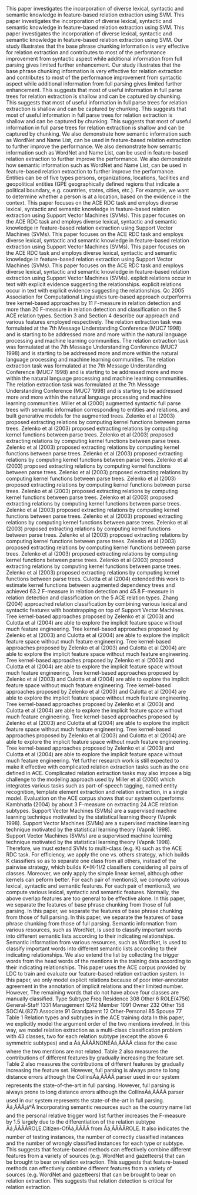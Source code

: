 This paper investigates the incorporation of diverse lexical, syntactic and semantic knowledge in feature-based relation extraction using SVM.
This paper investigates the incorporation of diverse lexical, syntactic and semantic knowledge in feature-based relation extraction using SVM.
This paper investigates the incorporation of diverse lexical, syntactic and semantic knowledge in feature-based relation extraction using SVM.
Our study illustrates that the base phrase chunking information is very effective for relation extraction and contributes to most of the performance improvement from syntactic aspect while additional information from full parsing gives limited further enhancement.
Our study illustrates that the base phrase chunking information is very effective for relation extraction and contributes to most of the performance improvement from syntactic aspect while additional information from full parsing gives limited further enhancement.
This suggests that most of useful information in full parse trees for relation extraction is shallow and can be captured by chunking.
This suggests that most of useful information in full parse trees for relation extraction is shallow and can be captured by chunking.
This suggests that most of useful information in full parse trees for relation extraction is shallow and can be captured by chunking.
This suggests that most of useful information in full parse trees for relation extraction is shallow and can be captured by chunking.
We also demonstrate how semantic information such as WordNet and Name List, can be used in feature-based relation extraction to further improve the performance.
We also demonstrate how semantic information such as WordNet and Name List, can be used in feature-based relation extraction to further improve the performance.
We also demonstrate how semantic information such as WordNet and Name List, can be used in feature-based relation extraction to further improve the performance.
Entities can be of five types persons, organizations, locations, facilities and geopolitical entities (GPE geographically defined regions that indicate a political boundary, e.g. countries, states, cities, etc.).
For example, we want to determine whether a person is at a location, based on the evidence in the context.
This paper focuses on the ACE RDC task and employs diverse lexical, syntactic and semantic knowledge in feature-based relation extraction using Support Vector Machines (SVMs).
This paper focuses on the ACE RDC task and employs diverse lexical, syntactic and semantic knowledge in feature-based relation extraction using Support Vector Machines (SVMs).
This paper focuses on the ACE RDC task and employs diverse lexical, syntactic and semantic knowledge in feature-based relation extraction using Support Vector Machines (SVMs).
This paper focuses on the ACE RDC task and employs diverse lexical, syntactic and semantic knowledge in feature-based relation extraction using Support Vector Machines (SVMs).
This paper focuses on the ACE RDC task and employs diverse lexical, syntactic and semantic knowledge in feature-based relation extraction using Support Vector Machines (SVMs).
explicit relations occur in text with explicit evidence suggesting the relationships.
explicit relations occur in text with explicit evidence suggesting the relationships.
Qc 2005 Association for Computational Linguistics ture-based approach outperforms tree kernel-based approaches by 11 F-measure in relation detection and more than 20 F-measure in relation detection and classification on the 5 ACE relation types.
Section 3 and Section 4 describe our approach and various features employed respectively.
The relation extraction task was formulated at the 7th Message Understanding Conference (MUC7 1998) and is starting to be addressed more and more within the natural language processing and machine learning communities.
The relation extraction task was formulated at the 7th Message Understanding Conference (MUC7 1998) and is starting to be addressed more and more within the natural language processing and machine learning communities.
The relation extraction task was formulated at the 7th Message Understanding Conference (MUC7 1998) and is starting to be addressed more and more within the natural language processing and machine learning communities.
The relation extraction task was formulated at the 7th Message Understanding Conference (MUC7 1998) and is starting to be addressed more and more within the natural language processing and machine learning communities.
Miller et al (2000) augmented syntactic full parse trees with semantic information corresponding to entities and relations, and built generative models for the augmented trees.
Zelenko et al (2003) proposed extracting relations by computing kernel functions between parse trees.
Zelenko et al (2003) proposed extracting relations by computing kernel functions between parse trees.
Zelenko et al (2003) proposed extracting relations by computing kernel functions between parse trees.
Zelenko et al (2003) proposed extracting relations by computing kernel functions between parse trees.
Zelenko et al (2003) proposed extracting relations by computing kernel functions between parse trees.
Zelenko et al (2003) proposed extracting relations by computing kernel functions between parse trees.
Zelenko et al (2003) proposed extracting relations by computing kernel functions between parse trees.
Zelenko et al (2003) proposed extracting relations by computing kernel functions between parse trees.
Zelenko et al (2003) proposed extracting relations by computing kernel functions between parse trees.
Zelenko et al (2003) proposed extracting relations by computing kernel functions between parse trees.
Zelenko et al (2003) proposed extracting relations by computing kernel functions between parse trees.
Zelenko et al (2003) proposed extracting relations by computing kernel functions between parse trees.
Zelenko et al (2003) proposed extracting relations by computing kernel functions between parse trees.
Zelenko et al (2003) proposed extracting relations by computing kernel functions between parse trees.
Zelenko et al (2003) proposed extracting relations by computing kernel functions between parse trees.
Zelenko et al (2003) proposed extracting relations by computing kernel functions between parse trees.
Zelenko et al (2003) proposed extracting relations by computing kernel functions between parse trees.
Zelenko et al (2003) proposed extracting relations by computing kernel functions between parse trees.
Culotta et al (2004) extended this work to estimate kernel functions between augmented dependency trees and achieved 63.2 F-measure in relation detection and 45.8 F-measure in relation detection and classification on the 5 ACE relation types.
Zhang (2004) approached relation classification by combining various lexical and syntactic features with bootstrapping on top of Support Vector Machines.
Tree kernel-based approaches proposed by Zelenko et al (2003) and Culotta et al (2004) are able to explore the implicit feature space without much feature engineering.
Tree kernel-based approaches proposed by Zelenko et al (2003) and Culotta et al (2004) are able to explore the implicit feature space without much feature engineering.
Tree kernel-based approaches proposed by Zelenko et al (2003) and Culotta et al (2004) are able to explore the implicit feature space without much feature engineering.
Tree kernel-based approaches proposed by Zelenko et al (2003) and Culotta et al (2004) are able to explore the implicit feature space without much feature engineering.
Tree kernel-based approaches proposed by Zelenko et al (2003) and Culotta et al (2004) are able to explore the implicit feature space without much feature engineering.
Tree kernel-based approaches proposed by Zelenko et al (2003) and Culotta et al (2004) are able to explore the implicit feature space without much feature engineering.
Tree kernel-based approaches proposed by Zelenko et al (2003) and Culotta et al (2004) are able to explore the implicit feature space without much feature engineering.
Tree kernel-based approaches proposed by Zelenko et al (2003) and Culotta et al (2004) are able to explore the implicit feature space without much feature engineering.
Tree kernel-based approaches proposed by Zelenko et al (2003) and Culotta et al (2004) are able to explore the implicit feature space without much feature engineering.
Tree kernel-based approaches proposed by Zelenko et al (2003) and Culotta et al (2004) are able to explore the implicit feature space without much feature engineering.
Yet further research work is still expected to make it effective with complicated relation extraction tasks such as the one defined in ACE.
Complicated relation extraction tasks may also impose a big challenge to the modeling approach used by Miller et al (2000) which integrates various tasks such as part-of-speech tagging, named entity recognition, template element extraction and relation extraction, in a single model.
Evaluation on the ACE corpus shows that our system outperforms Kambhatla (2004) by about 3 F-measure on extracting 24 ACE relation subtypes.
Support Vector Machines (SVMs) are a supervised machine learning technique motivated by the statistical learning theory (Vapnik 1998).
Support Vector Machines (SVMs) are a supervised machine learning technique motivated by the statistical learning theory (Vapnik 1998).
Support Vector Machines (SVMs) are a supervised machine learning technique motivated by the statistical learning theory (Vapnik 1998).
Therefore, we must extend SVMs to multi-class (e.g. K) such as the ACE RDC task.
For efficiency, we apply the one vs. others strategy, which builds K classifiers so as to separate one class from all others, instead of the pairwise strategy, which builds K*(K-1)/2 classifiers considering all pairs of classes.
Moreover, we only apply the simple linear kernel, although other kernels can peform better.
For each pair of mentions3, we compute various lexical, syntactic and semantic features.
For each pair of mentions3, we compute various lexical, syntactic and semantic features.
Normally, the above overlap features are too general to be effective alone.
In this paper, we separate the features of base phrase chunking from those of full parsing.
In this paper, we separate the features of base phrase chunking from those of full parsing.
In this paper, we separate the features of base phrase chunking from those of full parsing.
Semantic information from various resources, such as WordNet, is used to classify important words into different semantic lists according to their indicating relationships.
Semantic information from various resources, such as WordNet, is used to classify important words into different semantic lists according to their indicating relationships.
We also extend the list by collecting the trigger words from the head words of the mentions in the training data according to their indicating relationships.
This paper uses the ACE corpus provided by LDC to train and evaluate our feature-based relation extraction system.
In this paper, we only model explicit relations because of poor inter-annotator agreement in the annotation of implicit relations and their limited number.
However, The remaining words that do not have above four classes are manually classified.
Type Subtype Freq Residence 308 Other 6 ROLE(4756) General-Staff 1331 Management 1242 Member 1091 Owner 232 Other 158 SOCIAL(827) Associate 91 Grandparent 12 Other-Personal 85 Spouse 77 Table 1 Relation types and subtypes in the ACE training data In this paper, we explicitly model the argument order of the two mentions involved.
In this way, we model relation extraction as a multi-class classification problem with 43 classes, two for each relation subtype (except the above 6 symmetric subtypes) and a Ãá¸ÃÂÃÂNONEÃá¸ÃÂÃÂ class for the case where the two mentions are not related.
Table 2 also measures the contributions of different features by gradually increasing the feature set.
Table 2 also measures the contributions of different features by gradually increasing the feature set.
However, full parsing is always prone to long distance errors although the CollinsÃá¸ÃÂÃÂ parser used in our system represents the state-of-the-art in full parsing.
However, full parsing is always prone to long distance errors although the CollinsÃá¸ÃÂÃÂ parser used in our system represents the state-of-the-art in full parsing.
Ãá¸ÃÂÃ¡áºÂ Incorporating semantic resources such as the country name list and the personal relative trigger word list further increases the F-measure by 1.5 largely due to the differentiation of the relation subtype Ãá¸ÃÂÃÂROLE.Citizen-OfÃá¸ÃÂÃÂ from Ãá¸ÃÂÃÂROLE.
It also indicates the number of testing instances, the number of correctly classified instances and the number of wrongly classified instances for each type or subtype.
This suggests that feature-based methods can effectively combine different features from a variety of sources (e.g. WordNet and gazetteers) that can be brought to bear on relation extraction.
This suggests that feature-based methods can effectively combine different features from a variety of sources (e.g. WordNet and gazetteers) that can be brought to bear on relation extraction.
This suggests that relation detection is critical for relation extraction.